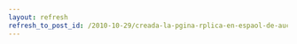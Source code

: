 ```yaml
---
layout: refresh
refresh_to_post_id: /2010-10-29/creada-la-pgina-rplica-en-espaol-de-auctex-para-gnu-emacs.html
---
```

